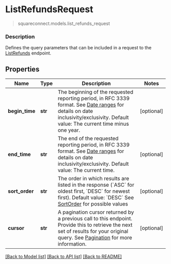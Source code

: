 # ListRefundsRequest
> squareconnect.models.list_refunds_request

### Description

Defines the query parameters that can be included in a request to the [ListRefunds](#endpoint-listrefunds) endpoint.

## Properties
Name | Type | Description | Notes
------------ | ------------- | ------------- | -------------
**begin_time** | **str** | The beginning of the requested reporting period, in RFC 3339 format.  See [Date ranges](#dateranges) for details on date inclusivity/exclusivity.  Default value: The current time minus one year. | [optional] 
**end_time** | **str** | The end of the requested reporting period, in RFC 3339 format.  See [Date ranges](#dateranges) for details on date inclusivity/exclusivity.  Default value: The current time. | [optional] 
**sort_order** | **str** | The order in which results are listed in the response (&#x60;ASC&#x60; for oldest first, &#x60;DESC&#x60; for newest first).  Default value: &#x60;DESC&#x60; See [SortOrder](#type-sortorder) for possible values | [optional] 
**cursor** | **str** | A pagination cursor returned by a previous call to this endpoint. Provide this to retrieve the next set of results for your original query.  See [Pagination](/basics/api101/pagination) for more information. | [optional] 

[[Back to Model list]](../README.md#documentation-for-models) [[Back to API list]](../README.md#documentation-for-api-endpoints) [[Back to README]](../README.md)


